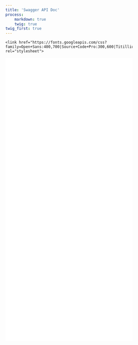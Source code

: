 ```yaml
---
title: 'Swagger API Doc'
process:
    markdown: true
    twig: true
twig_first: true
---
```



    <link href="https://fonts.googleapis.com/css?family=Open+Sans:400,700|Source+Code+Pro:300,600|Titillium+Web:400,600,700" rel="stylesheet">
  <link rel="stylesheet" type="text/css" href="./swagger-ui.css" >
  <style>
    html
    {
        box-sizing: border-box;
        overflow: -moz-scrollbars-vertical;
        overflow-y: scroll;
    }
    *,
    *:before,
    *:after
    {
        box-sizing: inherit;
    }

    body {
      margin:0;
      background: #fafafa;
    }
  </style>


<iframe onload="iFrameHeight()"	id="blockrandom" name="iframe" src="/swagger-ui-master/dist/" width="100%" height="900" scrolling="auto" frameborder="0" class="wrapper"> This option will not work correctly. Unfortunately, your browser does not support inline frames.</iframe>


<div id="swagger-ui"></div>

<script src="./swagger-ui-bundle.js"> </script>
<script src="./swagger-ui-standalone-preset.js"> </script>
<script>
window.onload = function() {
  
  // Build a system
  const ui = SwaggerUIBundle({
    url: "https://getcapi.io/api/v1/slim/swagger",
    dom_id: '#swagger-ui',
    deepLinking: true,
    presets: [
      SwaggerUIBundle.presets.apis,
      SwaggerUIStandalonePreset
    ],
    plugins: [
      SwaggerUIBundle.plugins.DownloadUrl
    ],
    
  })

  window.ui = ui
}
</script>
